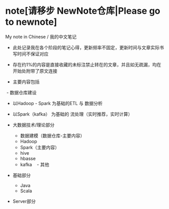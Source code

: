 # note[请移步 NewNote仓库|Please go to newnote]
My note in Chinese / 我的中文笔记

- 此处记录我在各个阶段的笔记心得，更新频率不固定，更新时间与文章实际书写时间不保证对应

- 存在约1%的内容是直接收藏的未标注禁止转在的文章，并且如无疏漏，均在开始处附带了原文连接

- 主要内容包括

  - 数据仓库建设
  
  - 以Hadoop - Spark 为基础的ETL 与 数据分析
  
  - 以Spark（kafka） 为基础的 流处理（实时推荐，实时计算）
  
  - 大数据技术/理论部分
  
    - 数据建模（数据仓库-主要内容）
    - Hadoop
    - Spark（主要内容）
    - hive
    - hbasse
    - kafka
    - 其他
    
 - 基础部分
 
    - Java
    - Scala
  - Server部分
